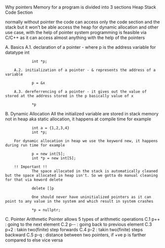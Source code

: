 Why pointers
Memory for a program is divided into 3 sections 
    Heap
    Stack
    Code Section

normally without pointer the code can access only the code section and the stack but it won't be able access the heap for dynamic allocation and other use case, with the help of pointer system programming is feasible via C/C++ as it can access almost anything with the help of the pointers

A. Basics
        A.1. declaration of a pointer - where p is the address variable for datatype int

                int *p;

        A.2. initialization of a pointer - & represents the address of a variable

                p = &x 

        A.3. dereferrencing of a pointer - it gives out the value of stored at the address stored in the p basically value of x

                *p

B. Dynamic Allocation
        All the initialized variable are stored in stack memory not in heap aka static allocation, it happens at compile time  for example

                int a = {1,2,3,4}
                int *p;

        For dynamic allocation in heap we use the keyword new, it happens during run time for example

                p = new int[5];
                int *p = new int[5];

        !! Important !!
                The space allocated in the stack is automatically cleaned but the space allocated in heap isn't. So we gotta do manual cleaning for that via keword delete
                
                delete []p
                
                One should never have uninitialized pointers as it can point to any value in the system and which result in system crashes

                *p = nullptr;

C. Pointer Arithmetic
        Pointer allows 5 types of arithmetic operations
        C.1 p++ : going to the next element
        C.2 p-- : going back to previous element 
        C.3 p+2 : takin two(finite) step forwards
        C.4 p-2 : takin two(finite) steps backward
        C.5 p-q : distance between two pointers, if +ve p is farther compared to else vice versa
        
